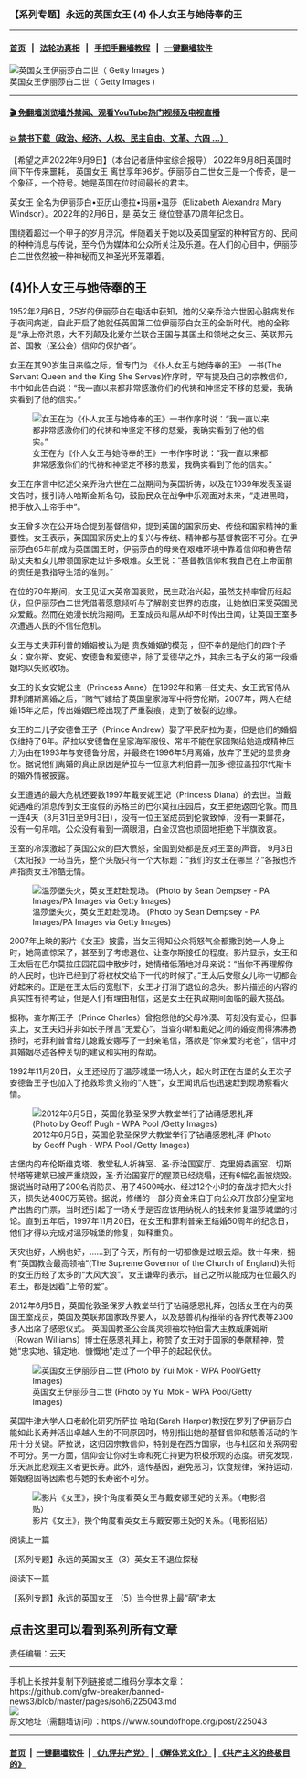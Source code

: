 ### 【系列专题】永远的英国女王  (4) 仆人女王与她侍奉的王
------------------------

#### [首页](https://github.com/gfw-breaker/banned-news3/blob/master/README.md) &nbsp;&nbsp;|&nbsp;&nbsp; [法轮功真相](https://github.com/begood0513/basic/blob/master/README.md)  &nbsp;&nbsp;|&nbsp;&nbsp; [手把手翻墙教程](https://github.com/gfw-breaker/guides/wiki)  &nbsp;&nbsp;|&nbsp;&nbsp; [一键翻墙软件](https://github.com/gfw-breaker/nogfw/blob/master/README.md)  



<div><img alt="英国女王伊丽莎白二世（ Getty Images )" src="https://img.soundofhope.org/2022-09/gettyimages-115470390-1662681815004.jpg"/>
<br/><figcaption class="caption">
 英国女王伊丽莎白二世（ Getty Images )
</figcaption></div><hr/>

#### [ 🎬  免翻墙浏览墙外禁闻、观看YouTube热门视频及电视直播](https://github.com/gfw-breaker/HelloWorld)

#### [ 💥  禁书下载（政治、经济、人权、民主自由、文革、六四 ...）](https://github.com/gfw-breaker/books/blob/master/README.md)

<div><div class="Content__Wrapper sc-1bvya0-0 grZQxZ">
 <p class="meta-top">
  <span class="meta">
   【希望之声2022年9月9日】（本台记者唐仲宝综合报导）
  </span>
  2022年9月8日英国时间下午传来噩耗，
  <ok href="/term/24624">
   英国女王
  </ok>
  离世享年96岁。伊丽莎白二世女王是一个传奇，是一个象征，一个符号。她是英国在位时间最长的君主。
 </p>
 <p>
  <ok href="/term/20997">
   英女王
  </ok>
  全名为伊丽莎白•亚历山德拉•玛丽•温莎（Elizabeth Alexandra Mary Windsor）。2022年的2月6日，是
  <ok href="/term/20997">
   英女王
  </ok>
  继位登基70周年纪念日。
 </p>
 <p>
  围绕着超过一个甲子的岁月浮沉，伴随着关于她以及英国皇室的种种官方的、民间的种种消息与传说，至今仍为媒体和公众所关注及乐道。在人们的心目中，伊丽莎白二世依然被一种神秘而又神圣光环笼罩着。
 </p>
 <h2>
  <strong>
   (4)仆人女王与她侍奉的王
  </strong>
 </h2>
 <p>
  1952年2月6日，25岁的伊丽莎白在电话中获知，她的父亲乔治六世因心脏病发作于夜间病逝，自此开启了她就任英国第二位伊丽莎白女王的全新时代。她的全称是“承上帝洪恩，大不列颠及北爱尔兰联合王国与其国土和领地之女王、英联邦元首、国教（圣公会）信仰的保护者”。
 </p>
 <p>
  女王在其90岁生日来临之际，曾专门为
  <ok href="/term/31141">
   《仆人女王与她侍奉的王》
  </ok>
  一书(The Servant Queen and the King She Serves)作序时，罕有提及自己的宗教信仰，书中如此告白说：“我一直以来都非常感激你们的代祷和神坚定不移的慈爱，我确实看到了他的信实。”
 </p>
 <figure class="OImage__StyledFigure-sc-1lfley0-0 hHSfVg">
  <img alt="女王在为《仆人女王与她侍奉的王》一书作序时说：“我一直以来都非常感激你们的代祷和神坚定不移的慈爱，我确实看到了他的信实。” " src="https://img.soundofhope.org/2022-09/81-fkuhbwgl-1662716498647.jpg"/>
  <br/><figcaption>
   女王在为《仆人女王与她侍奉的王》一书作序时说：“我一直以来都非常感激你们的代祷和神坚定不移的慈爱，我确实看到了他的信实。”
  </figcaption>
 </figure>
 <p>
  女王在序言中忆述父亲乔治六世在二战期间为英国祈祷，以及在1939年发表圣诞文告时，援引诗人哈斯金斯名句，鼓励民众在战争中乐观面对未来，“走进黑暗，把手放入上帝手中”。
 </p>
 <p>
  女王曾多次在公开场合提到基督信仰，提到英国的国家历史、传统和国家精神的重要性。女王表示，英国国家历史上的复兴与传统、精神都与基督教密不可分。在伊丽莎白65年前成为英国国王时，伊丽莎白的母亲在艰难环境中靠着信仰和祷告帮助丈夫和女儿带领国家走过许多艰难。女王说：“基督教信仰和我自己在上帝面前的责任是我指导生活的准则。”
 </p>
 <p>
  在位的70年期间，女王见证大英帝国衰败，民主政治兴起，虽然支持率曾历经起伏，但伊丽莎白二世凭借著愿意倾听与了解剧变世界的态度，让她依旧深受英国民众爱戴。然而在她漫长统治期间，王室成员和扈从却不时传出丑闻，让英国王室多次遭遇人民的不信任危机。
 </p>
 <p>
  女王与丈夫菲利普的婚姻被认为是
  <ok href="/term/30559">
   贵族婚姻的模范
  </ok>
  ，但不幸的是他们的四个子女：查尔斯、安妮、安德鲁和爱德华，除了爱德华之外，其余三名子女的第一段婚姻均以失败收场。
 </p>
 <p>
  女王的长女安妮公主（Princess Anne）在1992年和第一任丈夫、女王武官侍从菲利浦斯离婚之后，“赌气”嫁给了英国皇家海军中将劳伦斯。2007年，两人在结婚15年之后，传出婚姻已经出现了严重裂痕，走到了破裂的边缘。
 </p>
 <p>
  女王的二儿子安德鲁王子（Prince Andrew）娶了平民萨拉为妻，但是他们的婚姻仅维持了6年。萨拉以安德鲁在皇家海军服役、常年不能在家团聚给她造成精神压力为由在1993年与安德鲁分居，并最终在1996年5月离婚，放弃了王妃的显贵身份。据说他们离婚的真正原因是萨拉与一位意大利伯爵—加多·德拉盖拉尔代斯卡的婚外情被披露。
 </p>
 <p>
  女王遭遇的最大危机还要数1997年戴安妮王妃（Princess Diana）的去世。当戴妃遇难的消息传到女王度假的苏格兰的巴尔莫拉庄园后，女王拒绝返回伦敦。而且一连4天（8月31日至9月3日），没有一位王室成员到伦敦致悼，没有一束鲜花，没有一句吊唁，公众没有看到一滴眼泪，白金汉宫也顽固地拒绝下半旗致哀。
 </p>
 <p>
  王室的冷漠激起了英国公众的巨大愤怒，全国到处都是反对王室的声音。 9月3日《太阳报》一马当先，整个头版只有一个大标题：“我们的女王在哪里？”各报也齐声指责女王冷酷无情。
 </p>
 <figure class="OImage__StyledFigure-sc-1lfley0-0 hHSfVg">
  <img alt="温莎堡失火，英女王赶赴现场。 (Photo by Sean Dempsey - PA Images/PA Images via Getty Images)" src="https://img.soundofhope.org/2022-09/gettyimages-833300872-1662720644596.jpg"/>
  <br/><figcaption>
   温莎堡失火，英女王赶赴现场。 (Photo by Sean Dempsey - PA Images/PA Images via Getty Images)
  </figcaption>
 </figure>
 <p>
  2007年上映的影片《女王》披露，当女王得知公众将怒气全都撒到她一人身上时，她简直惊呆了，甚至到了考虑退位、让查尔斯接任的程度。影片显示，女王和王太后在巴尔莫拉庄园花园中散步时，她情绪低落地对母亲说：“当你不再理解你的人民时，也许已经到了将权杖交给下一代的时候了。”王太后安慰女儿称一切都会好起来的。正是在王太后的宽慰下，女王才打消了退位的念头。影片描述的内容的真实性有待考证，但是人们有理由相信，这是女王在执政期间面临的最大挑战。
 </p>
 <p>
  据称，查尔斯王子（Prince Charles）曾抱怨他的父母冷漠、苛刻没有爱心，但事实上，女王夫妇并非如长子所言“无爱心”。当查尔斯和戴妃之间的婚变闹得沸沸扬扬时，老菲利普曾给儿媳戴安娜写了一封亲笔信，落款是“你亲爱的老爸”，信中对其婚姻尽述各种关切的建议和实用的帮助。
 </p>
 <p>
  1992年11月20日，女王还经历了温莎城堡一场大火，起火时正在古堡的女王次子安德鲁王子也加入了抢救珍贵文物的“人链”，女王闻讯后也迅速赶到现场察看火情。
 </p>
 <figure class="OImage__StyledFigure-sc-1lfley0-0 hHSfVg">
  <img alt="2012年6月5日，英国伦敦圣保罗大教堂举行了钻禧感恩礼拜  (Photo by Geoff Pugh - WPA Pool /Getty Images)" src="https://img.soundofhope.org/2022-09/gettyimages-140841480-1662720014235.jpg"/>
  <br/><figcaption>
   2012年6月5日，英国伦敦圣保罗大教堂举行了钻禧感恩礼拜  (Photo by Geoff Pugh - WPA Pool /Getty Images)
  </figcaption>
 </figure>
 <p>
  古堡内的布伦斯维克塔、教堂私人祈祷室、圣·乔治国宴厅、克里姆森画室、切斯特塔等建筑已被严重烧毁，圣·乔治国宴厅的屋顶已经烧塌，还有6幅名画被烧毁。据说当时动用了200名消防员、用了4500吨水、经过12个小时的奋战才把大火扑灭，损失达4000万英镑。据说，修缮的一部分资金来自于向公众开放部分皇室地产出售的门票，当时还引起了一场关于是否应该用纳税人的钱来修复温莎城堡的讨论。直到五年后，1997年11月20日，在女王和菲利普亲王结婚50周年的纪念日，他们才得以完成对温莎城堡的修复，如释重负。
 </p>
 <p>
  天灾也好，人祸也好，……到了今天，所有的一切都像是过眼云烟。数十年来，拥有“英国教会最高领袖”(The Supreme Governor of the Church of England)头衔的女王历经了太多的“大风大浪”。女王谦卑的表示，自己之所以能成为在位最久的君王，都是因着“上帝的爱”。
 </p>
 <p>
  2012年6月5日，英国伦敦圣保罗大教堂举行了钻禧感恩礼拜，包括女王在内的英国王室成员，英国及英联邦国家政界要人，以及慈善机构推举的各界代表等2300多人出席了感恩仪式。 英国国教圣公会属灵领袖坎特伯雷大主教威廉姆斯（Rowan Williams）博士在感恩礼拜上，称赞了女王对于国家的奉献精神，赞她“忠实地、镇定地、慷慨地”走过了一个甲子的起起伏伏。
 </p>
 <figure class="OImage__StyledFigure-sc-1lfley0-0 hHSfVg">
  <img alt="英国女王伊丽莎白二世  (Photo by Yui Mok - WPA Pool/Getty Images)" src="https://img.soundofhope.org/2022-09/gettyimages-1146873446-1662681285298.jpg"/>
  <br/><figcaption>
   英国女王伊丽莎白二世  (Photo by Yui Mok - WPA Pool/Getty Images)
  </figcaption>
 </figure>
 <p>
  英国牛津大学人口老龄化研究所萨拉·哈珀(Sarah Harper)教授在罗列了伊丽莎白能如此长寿并活出卓越人生的不同原因时，特别指出她的基督信仰和慈善活动的作用十分关键。萨拉说，这归因宗教信仰，特别是在西方国家，也与社区和关系网密不可分。另一方面，信仰会让你对生命和死亡持更为积极乐观的态度。研究发现，乐天派比悲观主义者更长寿。此外，遗传基因，避免恶习，饮食规律，保持运动，婚姻稳固等因素也与她的长寿密不可分。
 </p>
 <figure class="OImage__StyledFigure-sc-1lfley0-0 hHSfVg">
  <img alt=" 影片《女王》，换个角度看英女王与戴安娜王妃的关系。（电影招贴）" src="https://img.soundofhope.org/2017/02/-17-600x400.jpeg"/>
  <br/><figcaption>
   影片《女王》，换个角度看英女王与戴安娜王妃的关系。（电影招贴）
  </figcaption>
 </figure>
 <p>
  阅读上一篇
 </p>
 <p>
  <ok href="https://www.soundofhope.org/post/224934">
   【系列专题】永远的英国女王（3）英女王不退位探秘
  </ok>
 </p>
 <p>
  阅读下一篇
 </p>
 <p>
  <ok href="https://www.soundofhope.org/post/225136">
   【系列专题】永远的英国女王 （5）当今世界上最“萌”老太
  </ok>
 </p>
 <h2>
  <strong>
   <ok href="https://www.soundofhope.org/term/782183">
    点击这里可以看到系列所有文章
   </ok>
  </strong>
 </h2>
 <p class="meta-btm">
  责任编辑：云天
 </p>
</div>
</div>
<hr/>
手机上长按并复制下列链接或二维码分享本文章：<br/>
https://github.com/gfw-breaker/banned-news3/blob/master/pages/soh6/225043.md <br/>
<a href='https://github.com/gfw-breaker/banned-news3/blob/master/pages/soh6/225043.md'><img src='https://github.com/gfw-breaker/banned-news3/blob/master/pages/soh6/225043.md.png'/></a> <br/>
原文地址（需翻墙访问）：https://www.soundofhope.org/post/225043


------------------------
#### [首页](https://github.com/gfw-breaker/banned-news3/blob/master/README.md) &nbsp;|&nbsp; [一键翻墙软件](https://github.com/gfw-breaker/nogfw/blob/master/README.md) &nbsp;| [《九评共产党》](https://github.com/gfw-breaker/9ping.md/blob/master/README.md#九评之一评共产党是什么) | [《解体党文化》](https://github.com/gfw-breaker/jtdwh.md/blob/master/README.md) | [《共产主义的终极目的》](https://github.com/gfw-breaker/gczydzjmd.md/blob/master/README.md)


<img src='http://gfw-breaker.win/banned-news3/pages/soh6/225043.md' width='0px' height='0px'/>